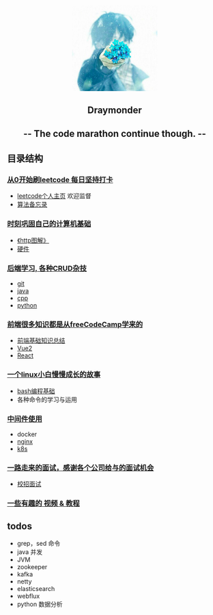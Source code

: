 <p align="center"><img alt="逐梦少年" src="./imgs/profile.png" width="200px" height="200px">
</p>
<h2 align="center">
Draymonder 
</h2>
<h2 align="center">
-- The code marathon continue though. --
</h2>

## 目录结构
### [从0开始刷leetcode 每日坚持打卡](./algorithm)   
  - [leetcode个人主页](https://leetcode-cn.com/u/draymonders/)  欢迎监督 
  - [算法备忘录](./algorithm/readme.md)

### [时刻巩固自己的计算机基础](./cs_base)
  - [《http图解》](./cs_base/http/图解http.md)
  - [硬件](./cs_base/硬件/vedio.md)

### [后端学习, 各种CRUD杂技](./backend)
  - [git](./backend/git/git.md)
  - [java](./backend/java)
  - [cpp](./backend/cpp)
  - [python](./backend/python)

### [前端很多知识都是从freeCodeCamp学来的](./frontend)
  - [前端基础知识总结](./frontend/freeCodeCamp)
  - [Vue2](./frontend/Vue)
  - [React](./frontend/React)

### [一个linux小白慢慢成长的故事](./linux)
  - [bash编程基础](./linux/bash/) 
  - 各种命令的学习与运用

### [中间件使用](./middleware)
  - docker
  - [nginx](./middleware/nginx/)
  - [k8s](./middleware/k8s/)

### [一路走来的面试，感谢各个公司给与的面试机会 ](./interview)
  - [校招面试](./interview/interview.md)

### [一些有趣的 视频 & 教程](./resources)
  
## todos
- grep，sed 命令
- java 并发
- JVM
- zookeeper
- kafka
- netty
- elasticsearch
- webflux
- python 数据分析